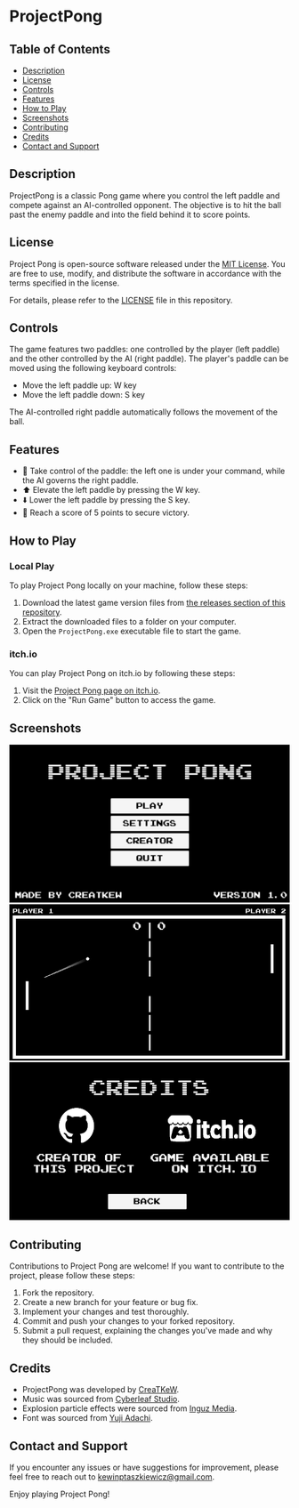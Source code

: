 # ProjectPong

## Table of Contents
- [Description](#description)
- [License](#license)
- [Controls](#controls)
- [Features](#features)
- [How to Play](#how-to-play)
- [Screenshots](#screenshots)
- [Contributing](#contributing)
- [Credits](#credits)
- [Contact and Support](#contact-and-support)

## Description

ProjectPong is a classic Pong game where you control the left paddle and compete against an AI-controlled opponent. The objective is to hit the ball past the enemy paddle and into the field behind it to score points.

## License

Project Pong is open-source software released under the [MIT License](https://github.com/CreaTKeW/ProjectPong/blob/main/LICENSE). You are free to use, modify, and distribute the software in accordance with the terms specified in the license.

For details, please refer to the [LICENSE](https://github.com/CreaTKeW/ProjectPong/blob/main/LICENSE) file in this repository.

## Controls

The game features two paddles: one controlled by the player (left paddle) and the other controlled by the AI (right paddle). The player's paddle can be moved using the following keyboard controls:

- Move the left paddle up: W key
- Move the left paddle down: S key

The AI-controlled right paddle automatically follows the movement of the ball.

## Features

- 🏓 Take control of the paddle: the left one is under your command, while the AI governs the right paddle.
- ⬆️ Elevate the left paddle by pressing the W key.
- ⬇️ Lower the left paddle by pressing the S key.
- 🏁 Reach a score of 5 points to secure victory.

## How to Play

### Local Play

To play Project Pong locally on your machine, follow these steps:

1. Download the latest game version files from [the releases section of this repository](https://github.com/CreaTKeW/ProjectPong/releases).
2. Extract the downloaded files to a folder on your computer.
3. Open the `ProjectPong.exe` executable file to start the game.

### itch.io

You can play Project Pong on itch.io by following these steps:

1. Visit the [Project Pong page on itch.io](https://creatkew.itch.io/projectpong).
2. Click on the "Run Game" button to access the game.

## Screenshots

![MainMenuView](https://github.com/CreaTKeW/ProjectPong/blob/main/screenshots/ppss1.png?raw=true)
![GameplayView](https://github.com/CreaTKeW/ProjectPong/blob/main/screenshots/ex.png?raw=true)
![CreditsSceneView](https://github.com/CreaTKeW/ProjectPong/blob/main/screenshots/ex2.png?raw=true)

## Contributing

Contributions to Project Pong are welcome! If you want to contribute to the project, please follow these steps:

1. Fork the repository.
2. Create a new branch for your feature or bug fix.
3. Implement your changes and test thoroughly.
4. Commit and push your changes to your forked repository.
5. Submit a pull request, explaining the changes you've made and why they should be included.

## Credits

- ProjectPong was developed by [CreaTKeW](https://github.com/CreaTKeW).
- Music was sourced from [Cyberleaf Studio](https://cyberleafstudio.com).
- Explosion particle effects were sourced from [Inguz Media](https://assetstore.unity.com/publishers/45845).
- Font was sourced from [Yuji Adachi](https://www.dafont.com/yuji-adachi.d308). 

## Contact and Support

If you encounter any issues or have suggestions for improvement, please feel free to reach out to [kewinptaszkiewicz@gmail.com](mailto:kewinptaszkiewicz@gmail.com).

Enjoy playing Project Pong!
